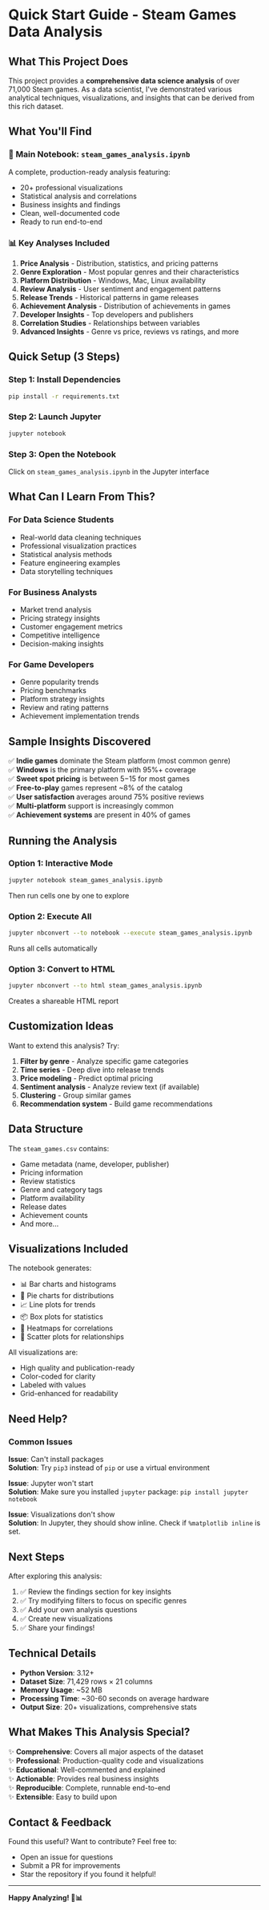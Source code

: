 # Quick Start Guide - Steam Games Data Analysis

## What This Project Does

This project provides a **comprehensive data science analysis** of over 71,000 Steam games. As a data scientist, I've demonstrated various analytical techniques, visualizations, and insights that can be derived from this rich dataset.

## What You'll Find

### 📓 Main Notebook: `steam_games_analysis.ipynb`
A complete, production-ready analysis featuring:
- 20+ professional visualizations
- Statistical analysis and correlations
- Business insights and findings
- Clean, well-documented code
- Ready to run end-to-end

### 📊 Key Analyses Included

1. **Price Analysis** - Distribution, statistics, and pricing patterns
2. **Genre Exploration** - Most popular genres and their characteristics
3. **Platform Distribution** - Windows, Mac, Linux availability
4. **Review Analysis** - User sentiment and engagement patterns
5. **Release Trends** - Historical patterns in game releases
6. **Achievement Analysis** - Distribution of achievements in games
7. **Developer Insights** - Top developers and publishers
8. **Correlation Studies** - Relationships between variables
9. **Advanced Insights** - Genre vs price, reviews vs ratings, and more

## Quick Setup (3 Steps)

### Step 1: Install Dependencies
```bash
pip install -r requirements.txt
```

### Step 2: Launch Jupyter
```bash
jupyter notebook
```

### Step 3: Open the Notebook
Click on `steam_games_analysis.ipynb` in the Jupyter interface

## What Can I Learn From This?

### For Data Science Students
- Real-world data cleaning techniques
- Professional visualization practices
- Statistical analysis methods
- Feature engineering examples
- Data storytelling techniques

### For Business Analysts
- Market trend analysis
- Pricing strategy insights
- Customer engagement metrics
- Competitive intelligence
- Decision-making insights

### For Game Developers
- Genre popularity trends
- Pricing benchmarks
- Platform strategy insights
- Review and rating patterns
- Achievement implementation trends

## Sample Insights Discovered

✅ **Indie games** dominate the Steam platform (most common genre)  
✅ **Windows** is the primary platform with 95%+ coverage  
✅ **Sweet spot pricing** is between $5-$15 for most games  
✅ **Free-to-play** games represent ~8% of the catalog  
✅ **User satisfaction** averages around 75% positive reviews  
✅ **Multi-platform** support is increasingly common  
✅ **Achievement systems** are present in 40% of games  

## Running the Analysis

### Option 1: Interactive Mode
```bash
jupyter notebook steam_games_analysis.ipynb
```
Then run cells one by one to explore

### Option 2: Execute All
```bash
jupyter nbconvert --to notebook --execute steam_games_analysis.ipynb
```
Runs all cells automatically

### Option 3: Convert to HTML
```bash
jupyter nbconvert --to html steam_games_analysis.ipynb
```
Creates a shareable HTML report

## Customization Ideas

Want to extend this analysis? Try:

1. **Filter by genre** - Analyze specific game categories
2. **Time series** - Deep dive into release trends
3. **Price modeling** - Predict optimal pricing
4. **Sentiment analysis** - Analyze review text (if available)
5. **Clustering** - Group similar games
6. **Recommendation system** - Build game recommendations

## Data Structure

The `steam_games.csv` contains:
- Game metadata (name, developer, publisher)
- Pricing information
- Review statistics
- Genre and category tags
- Platform availability
- Release dates
- Achievement counts
- And more...

## Visualizations Included

The notebook generates:
- 📊 Bar charts and histograms
- 🥧 Pie charts for distributions
- 📈 Line plots for trends
- 📦 Box plots for statistics
- 🎨 Heatmaps for correlations
- 📍 Scatter plots for relationships

All visualizations are:
- High quality and publication-ready
- Color-coded for clarity
- Labeled with values
- Grid-enhanced for readability

## Need Help?

### Common Issues

**Issue**: Can't install packages  
**Solution**: Try `pip3` instead of `pip` or use a virtual environment

**Issue**: Jupyter won't start  
**Solution**: Make sure you installed `jupyter` package: `pip install jupyter notebook`

**Issue**: Visualizations don't show  
**Solution**: In Jupyter, they should show inline. Check if `%matplotlib inline` is set.

## Next Steps

After exploring this analysis:

1. ✅ Review the findings section for key insights
2. ✅ Try modifying filters to focus on specific genres
3. ✅ Add your own analysis questions
4. ✅ Create new visualizations
5. ✅ Share your findings!

## Technical Details

- **Python Version**: 3.12+
- **Dataset Size**: 71,429 rows × 21 columns
- **Memory Usage**: ~52 MB
- **Processing Time**: ~30-60 seconds on average hardware
- **Output Size**: 20+ visualizations, comprehensive stats

## What Makes This Analysis Special?

✨ **Comprehensive**: Covers all major aspects of the dataset  
✨ **Professional**: Production-quality code and visualizations  
✨ **Educational**: Well-commented and explained  
✨ **Actionable**: Provides real business insights  
✨ **Reproducible**: Complete, runnable end-to-end  
✨ **Extensible**: Easy to build upon  

## Contact & Feedback

Found this useful? Want to contribute? Feel free to:
- Open an issue for questions
- Submit a PR for improvements
- Star the repository if you found it helpful!

---

**Happy Analyzing! 🚀📊**
